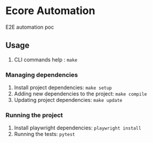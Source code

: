 # Ecore Automation
E2E automation poc

## Usage
1. CLI commands help : `make`

### Managing dependencies
1. Install project dependencies: `make setup`
2. Adding new dependencies to the project: `make compile`
3. Updating project dependencies: `make update`

### Running the project
1. Install playwright dependencies: `playwright install`
4. Running the tests:  `pytest`
